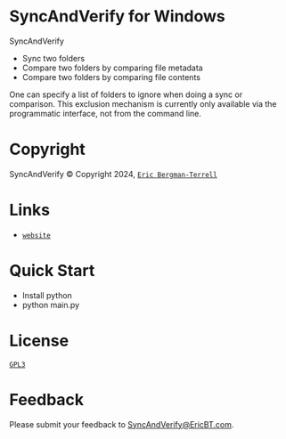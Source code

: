 # SyncAndVerify for Windows

SyncAndVerify
* Sync two folders
* Compare two folders by comparing file metadata
* Compare two folders by comparing file contents

One can specify a list of folders to ignore when doing a sync or comparison. This exclusion mechanism is currently only available via the programmatic interface, not from the command line.
# Copyright

SyncAndVerify &#169; Copyright 2024, [`Eric Bergman-Terrell`](https://www.ericbt.com)

# Links

* [`website`](https://www.ericbt.com/)

# Quick Start

* Install python
* python main.py

# License

[`GPL3`](https://www.gnu.org/licenses/gpl-3.0.en.html)

# Feedback

Please submit your feedback to SyncAndVerify@EricBT.com.